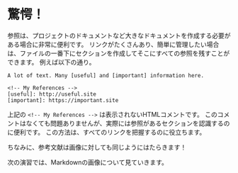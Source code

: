 # 驚愕！

参照は、プロジェクトのドキュメントなど大きなドキュメントを作成する必要がある場合に非常に便利です。 リンクがたくさんあり、簡単に管理したい場合は、ファイルの一番下にセクションを作成してそこにすべての参照を残すことができます。 
例えば以下の通り。

    A lot of text. Many [useful] and [important] information here.

    <!-- My References -->
    [useful]: http://useful.site
    [important]: https://important.site

上記の `<!-- My References -->` は表示されないHTMLコメントです。 このコメントはなくても問題ありませんが、実際には参照があるセクションを認識するのに便利です。 この方法は、すべてのリンクを把握するのに役立ちます。

ちなみに、参考文献は画像に対しても同じようにはたらきます！

次の演習では、Markdownの画像について見ていきます。
